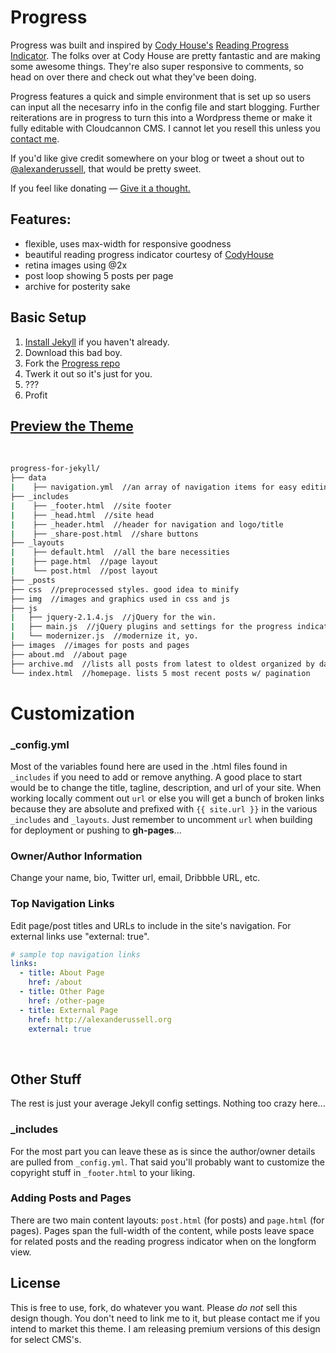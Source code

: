 # Progress

Progress was built and inspired by [Cody House's](https://codyhouse.co/) [Reading Progress Indicator](https://codyhouse.co/demo/reading-progress-indicator/index.html). The folks over at Cody House are pretty fantastic and are making some awesome things. They're also super responsive to comments, so head on over there and check out what they've been doing. 

Progress features a quick and simple environment that is set up so users can input all the necesarry info in the config file and start blogging. Further reiterations are in progress to turn this into a Wordpress theme or make it fully editable with Cloudcannon CMS. I cannot let you resell this unless you [contact me](mailto:alex@collectivelymade.com).

If you'd like give credit somewhere on your blog or tweet a shout out to
[@alexanderussell](https://twitter.com/alexanderussell), that would be pretty sweet. 

If you feel like donating — [Give it a thought.](https://flattr.com/profile/alexanderussell)



## Features:
- flexible, uses max-width for responsive goodness
- beautiful reading progress indicator courtesy of [CodyHouse](https://codyhouse.co/)
- retina images using @2x
- post loop showing 5 posts per page
- archive for posterity sake

## Basic Setup

1. [Install Jekyll](http://jekyllrb.com) if you haven't already.
2. Download this bad boy.
3. Fork the [Progress repo](http://github.com/alexanderussell/progress-for-jekyll/)
4. Twerk it out so it's just for you.
5. ???
6. Profit

## [Preview the Theme](http://alexanderussell.github.io/progress-for-jekyll)
<br>

``` bash
progress-for-jekyll/
├── data
|    ├── navigation.yml  //an array of navigation items for easy editing
├── _includes
|    ├── _footer.html  //site footer
|    ├── _head.html  //site head
|    ├── _header.html  //header for navigation and logo/title
|    ├── _share-post.html  //share buttons
├── _layouts
|    ├── default.html  //all the bare necessities
|    ├── page.html  //page layout
|    └── post.html  //post layout
├── _posts
├── css  //preprocessed styles. good idea to minify
├── img  //images and graphics used in css and js
├── js
|   ├── jquery-2.1.4.js  //jQuery for the win.
|   ├── main.js  //jQuery plugins and settings for the progress indicator.
|   └── modernizer.js  //modernize it, yo.
├── images  //images for posts and pages
├── about.md  //about page
├── archive.md  //lists all posts from latest to oldest organized by date
└── index.html  //homepage. lists 5 most recent posts w/ pagination
```

# Customization

### _config.yml

Most of the variables found here are used in the .html files found in `_includes` if you need to add or remove anything. A good place to start would be to change the title, tagline, description, and url of your site. When working locally comment out `url` or else you will get a bunch of broken links because they are absolute and prefixed with `{{ site.url }}` in the various `_includes` and `_layouts`. Just remember to uncomment `url` when building for deployment or pushing to **gh-pages**...

### Owner/Author Information

Change your name, bio, Twitter url, email, Dribbble URL, etc.

### Top Navigation Links

Edit page/post titles and URLs to include in the site's navigation. For external links use "external: true".

``` yaml
# sample top navigation links
links:
  - title: About Page
    href: /about
  - title: Other Page
    href: /other-page
  - title: External Page
    href: http://alexanderussell.org
    external: true
```
<br>

## Other Stuff

The rest is just your average Jekyll config settings. Nothing too crazy here...

### _includes

For the most part you can leave these as is since the author/owner details are pulled from `_config.yml`. That said you'll probably want to customize the copyright stuff in `_footer.html` to your liking.

### Adding Posts and Pages

There are two main content layouts: `post.html` (for posts) and `page.html` (for pages). Pages span the full-width of the content, while posts leave space for related posts and the reading progress indicator when on the longform view.



## License

This is free to use, fork, do whatever you want. Please *do not* sell this design though. You don't need to link me to it, but please contact me if you intend to market this theme. I am releasing premium versions of this design for select CMS's. 